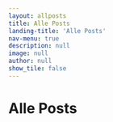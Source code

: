 ```yaml
---
layout: allposts
title: Alle Posts
landing-title: 'Alle Posts'
nav-menu: true
description: null
image: null
author: null
show_tile: false
---
```


<h1>Alle Posts</h1>
